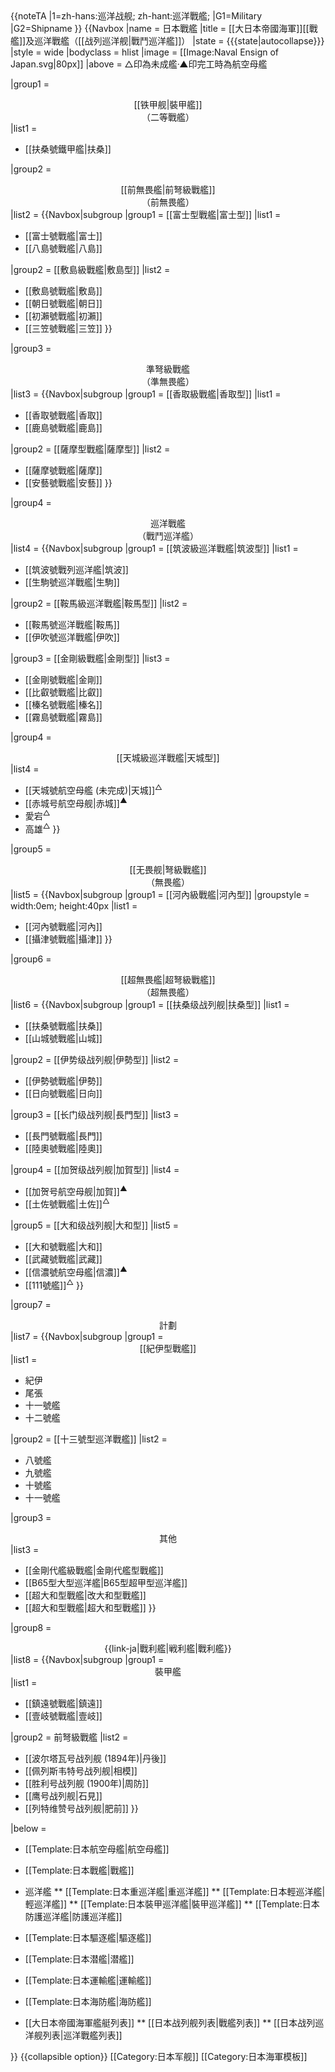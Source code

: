 <noinclude>
{{noteTA
|1=zh-hans:巡洋战舰; zh-hant:巡洋戰艦;
|G1=Military
|G2=Shipname
}}
</noinclude>{{Navbox
|name = 日本戰艦
|title = [[大日本帝國海軍]][[戰艦]]及巡洋戰艦（[[战列巡洋舰|戰鬥巡洋艦]]）
|state = {{{state|autocollapse}}}
|style = wide
|bodyclass = hlist
|image = [[Image:Naval Ensign of Japan.svg|80px]]
|above = △印為未成艦·▲印完工時為航空母艦

|group1 = <div style="text-align: center;">[[铁甲舰|裝甲艦]]<br>（二等戰艦）</div>
|list1 =
* [[扶桑號鐵甲艦|扶桑]]

|group2 = <div style="text-align: center;">[[前無畏艦|前弩級戰艦]]<br>（前無畏艦）</div>
|list2 =
{{Navbox|subgroup
|group1 = [[富士型戰艦|富士型]]
|list1 =
* [[富士號戰艦|富士]]
* [[八島號戰艦|八島]]

|group2 = [[敷島級戰艦|敷島型]]
|list2 =
* [[敷島號戰艦|敷島]]
* [[朝日號戰艦|朝日]]
* [[初瀨號戰艦|初瀨]]
* [[三笠號戰艦|三笠]]
}}

|group3 = <div style="text-align: center;">準弩級戰艦<br>（準無畏艦）</div>
|list3 =
{{Navbox|subgroup
|group1 = [[香取級戰艦|香取型]]
|list1 =
* [[香取號戰艦|香取]]
* [[鹿島號戰艦|鹿島]]

|group2 = [[薩摩型戰艦|薩摩型]]
|list2 =
* [[薩摩號戰艦|薩摩]]
* [[安藝號戰艦|安藝]]
}}

|group4 = <div style="text-align: center;">巡洋戰艦<br>（戰鬥巡洋艦）</div>
|list4 =
{{Navbox|subgroup
|group1 = [[筑波級巡洋戰艦|筑波型]]
|list1 = 
* [[筑波號戰列巡洋艦|筑波]]
* [[生駒號巡洋戰艦|生駒]]

|group2 = [[鞍馬級巡洋戰艦|鞍馬型]]
|list2 = 
* [[鞍馬號巡洋戰艦|鞍馬]]
* [[伊吹號巡洋戰艦|伊吹]]

|group3 = [[金剛級戰艦|金剛型]]
|list3 = 
* [[金剛號戰艦|金剛]]
* [[比叡號戰艦|比叡]]
* [[榛名號戰艦|榛名]]
* [[霧島號戰艦|霧島]]

|group4 = <div style="text-align: center;">[[天城級巡洋戰艦|天城型]]</div>
|list4 = 
* [[天城號航空母艦 (未完成)|天城]]<sup>△</sup>
* [[赤城号航空母舰|赤城]]<sup>▲</sup>
* 愛宕<sup>△</sup>
* 高雄<sup>△</sup>
}}

|group5 = <div style="text-align: center;">[[无畏舰|弩級戰艦]]<br>（無畏艦）</div>
|list5 =
{{Navbox|subgroup
|group1 = [[河內級戰艦|河內型]]
|groupstyle = width:0em; height:40px
|list1 =
* [[河內號戰艦|河內]]
* [[攝津號戰艦|攝津]]
}}

|group6 = <div style="text-align: center;">[[超無畏艦|超弩級戰艦]]<br>（超無畏艦）</div>
|list6 =
{{Navbox|subgroup
|group1 = [[扶桑级战列舰|扶桑型]]
|list1 =
* [[扶桑號戰艦|扶桑]]
* [[山城號戰艦|山城]]

|group2 = [[伊势级战列舰|伊勢型]]
|list2 =
* [[伊勢號戰艦|伊勢]]
* [[日向號戰艦|日向]]

|group3 = [[长门级战列舰|長門型]]
|list3 =
* [[長門號戰艦|長門]]
* [[陸奧號戰艦|陸奧]]

|group4 = [[加贺级战列舰|加賀型]]
|list4 =
* [[加贺号航空母舰|加賀]]<sup>▲</sup>
* [[土佐號戰艦|土佐]]<sup>△</sup>

|group5 = [[大和级战列舰|大和型]]
|list5 =
* [[大和號戰艦|大和]]
* [[武藏號戰艦|武藏]]
* [[信濃號航空母艦|信濃]]<sup>▲</sup>
* [[111號艦]]<sup>△</sup>
}}

|group7 = <div style="text-align: center;">計劃</div> 
|list7 = 
{{Navbox|subgroup
|group1 = <div style="text-align: center;">[[紀伊型戰艦]]</div>
|list1 =
* 紀伊
* 尾張
* 十一號艦
* 十二號艦

|group2 = [[十三號型巡洋戰艦]]
|list2 =
* 八號艦
* 九號艦
* 十號艦
* 十一號艦

|group3 = <div style="text-align: center;">其他</div>
|list3 = 
* [[金剛代艦級戰艦|金剛代艦型戰艦]]
* [[B65型大型巡洋艦|B65型超甲型巡洋艦]]
* [[超大和型戰艦|改大和型戰艦]]
* [[超大和型戰艦|超大和型戰艦]]
}}

|group8 = <div style="text-align: center;">{{link-ja|戰利艦|戦利艦|戰利艦}}</div>
|list8 =
{{Navbox|subgroup
|group1 = <div style="text-align: center;">裝甲艦</div>
|list1 =
* [[鎮遠號戰艦|鎮遠]]
* [[壹岐號戰艦|壹岐]]

|group2 = 前弩級戰艦
|list2 =
* [[波尔塔瓦号战列舰 (1894年)|丹後]]
* [[佩列斯韦特号战列舰|相模]]
* [[胜利号战列舰 (1900年)|周防]]
* [[鹰号战列舰|石見]]
* [[列特维赞号战列舰|肥前]]
}}

|below = 
* [[Template:日本航空母艦|航空母艦]]
* [[Template:日本戰艦|戰艦]]
* 巡洋艦
** [[Template:日本重巡洋艦|重巡洋艦]]
** [[Template:日本輕巡洋艦|輕巡洋艦]]
** [[Template:日本裝甲巡洋艦|裝甲巡洋艦]]
** [[Template:日本防護巡洋艦|防護巡洋艦]]
* [[Template:日本驅逐艦|驅逐艦]]
* [[Template:日本潜艦|潜艦]]
* [[Template:日本運輸艦|運輸艦]]
* [[Template:日本海防艦|海防艦]]

* [[大日本帝國海軍艦艇列表]]
** [[日本战列舰列表|戰艦列表]]
** [[日本战列巡洋舰列表|巡洋戰艦列表]]

}}<noinclude>
{{collapsible option}}
[[Category:日本军舰]]
[[Category:日本海軍模板]]
</noinclude>